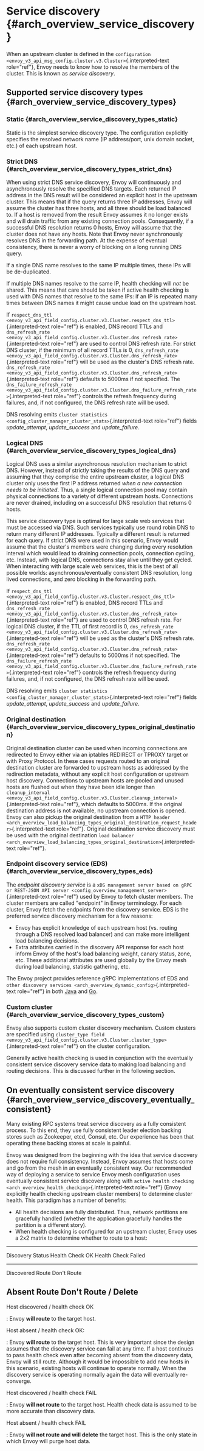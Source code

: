 Service discovery {#arch_overview_service_discovery}
=================

When an upstream cluster is defined in the
`configuration <envoy_v3_api_msg_config.cluster.v3.Cluster>`{.interpreted-text
role="ref"}, Envoy needs to know how to resolve the members of the
cluster. This is known as *service discovery*.

Supported service discovery types {#arch_overview_service_discovery_types}
---------------------------------

### Static {#arch_overview_service_discovery_types_static}

Static is the simplest service discovery type. The configuration
explicitly specifies the resolved network name (IP address/port, unix
domain socket, etc.) of each upstream host.

### Strict DNS {#arch_overview_service_discovery_types_strict_dns}

When using strict DNS service discovery, Envoy will continuously and
asynchronously resolve the specified DNS targets. Each returned IP
address in the DNS result will be considered an explicit host in the
upstream cluster. This means that if the query returns three IP
addresses, Envoy will assume the cluster has three hosts, and all three
should be load balanced to. If a host is removed from the result Envoy
assumes it no longer exists and will drain traffic from any existing
connection pools. Consequently, if a successful DNS resolution returns 0
hosts, Envoy will assume that the cluster does not have any hosts. Note
that Envoy never synchronously resolves DNS in the forwarding path. At
the expense of eventual consistency, there is never a worry of blocking
on a long running DNS query.

If a single DNS name resolves to the same IP multiple times, these IPs
will be de-duplicated.

If multiple DNS names resolve to the same IP, health checking will *not*
be shared. This means that care should be taken if active health
checking is used with DNS names that resolve to the same IPs: if an IP
is repeated many times between DNS names it might cause undue load on
the upstream host.

If
`respect_dns_ttl <envoy_v3_api_field_config.cluster.v3.Cluster.respect_dns_ttl>`{.interpreted-text
role="ref"} is enabled, DNS record TTLs and
`dns_refresh_rate <envoy_v3_api_field_config.cluster.v3.Cluster.dns_refresh_rate>`{.interpreted-text
role="ref"} are used to control DNS refresh rate. For strict DNS
cluster, if the minimum of all record TTLs is 0,
`dns_refresh_rate <envoy_v3_api_field_config.cluster.v3.Cluster.dns_refresh_rate>`{.interpreted-text
role="ref"} will be used as the cluster\'s DNS refresh rate.
`dns_refresh_rate <envoy_v3_api_field_config.cluster.v3.Cluster.dns_refresh_rate>`{.interpreted-text
role="ref"} defaults to 5000ms if not specified. The
`dns_failure_refresh_rate <envoy_v3_api_field_config.cluster.v3.Cluster.dns_failure_refresh_rate>`{.interpreted-text
role="ref"} controls the refresh frequency during failures, and, if not
configured, the DNS refresh rate will be used.

DNS resolving emits
`cluster statistics <config_cluster_manager_cluster_stats>`{.interpreted-text
role="ref"} fields *update_attempt*, *update_success* and
*update_failure*.

### Logical DNS {#arch_overview_service_discovery_types_logical_dns}

Logical DNS uses a similar asynchronous resolution mechanism to strict
DNS. However, instead of strictly taking the results of the DNS query
and assuming that they comprise the entire upstream cluster, a logical
DNS cluster only uses the first IP address returned *when a new
connection needs to be initiated*. Thus, a single logical connection
pool may contain physical connections to a variety of different upstream
hosts. Connections are never drained, including on a successful DNS
resolution that returns 0 hosts.

This service discovery type is optimal for large scale web services that
must be accessed via DNS. Such services typically use round robin DNS to
return many different IP addresses. Typically a different result is
returned for each query. If strict DNS were used in this scenario, Envoy
would assume that the cluster's members were changing during every
resolution interval which would lead to draining connection pools,
connection cycling, etc. Instead, with logical DNS, connections stay
alive until they get cycled. When interacting with large scale web
services, this is the best of all possible worlds:
asynchronous/eventually consistent DNS resolution, long lived
connections, and zero blocking in the forwarding path.

If
`respect_dns_ttl <envoy_v3_api_field_config.cluster.v3.Cluster.respect_dns_ttl>`{.interpreted-text
role="ref"} is enabled, DNS record TTLs and
`dns_refresh_rate <envoy_v3_api_field_config.cluster.v3.Cluster.dns_refresh_rate>`{.interpreted-text
role="ref"} are used to control DNS refresh rate. For logical DNS
cluster, if the TTL of first record is 0,
`dns_refresh_rate <envoy_v3_api_field_config.cluster.v3.Cluster.dns_refresh_rate>`{.interpreted-text
role="ref"} will be used as the cluster\'s DNS refresh rate.
`dns_refresh_rate <envoy_v3_api_field_config.cluster.v3.Cluster.dns_refresh_rate>`{.interpreted-text
role="ref"} defaults to 5000ms if not specified. The
`dns_failure_refresh_rate <envoy_v3_api_field_config.cluster.v3.Cluster.dns_failure_refresh_rate>`{.interpreted-text
role="ref"} controls the refresh frequency during failures, and, if not
configured, the DNS refresh rate will be used.

DNS resolving emits
`cluster statistics <config_cluster_manager_cluster_stats>`{.interpreted-text
role="ref"} fields *update_attempt*, *update_success* and
*update_failure*.

### Original destination {#arch_overview_service_discovery_types_original_destination}

Original destination cluster can be used when incoming connections are
redirected to Envoy either via an iptables REDIRECT or TPROXY target or
with Proxy Protocol. In these cases requests routed to an original
destination cluster are forwarded to upstream hosts as addressed by the
redirection metadata, without any explicit host configuration or
upstream host discovery. Connections to upstream hosts are pooled and
unused hosts are flushed out when they have been idle longer than
`cleanup_interval <envoy_v3_api_field_config.cluster.v3.Cluster.cleanup_interval>`{.interpreted-text
role="ref"}, which defaults to 5000ms. If the original destination
address is not available, no upstream connection is opened. Envoy can
also pickup the original destination from a `HTTP header
<arch_overview_load_balancing_types_original_destination_request_header>`{.interpreted-text
role="ref"}. Original destination service discovery must be used with
the original destination `load
balancer <arch_overview_load_balancing_types_original_destination>`{.interpreted-text
role="ref"}.

### Endpoint discovery service (EDS) {#arch_overview_service_discovery_types_eds}

The *endpoint discovery service* is a
`xDS management server based on gRPC or REST-JSON API server
<config_overview_management_server>`{.interpreted-text role="ref"} used
by Envoy to fetch cluster members. The cluster members are called
\"endpoint\" in Envoy terminology. For each cluster, Envoy fetch the
endpoints from the discovery service. EDS is the preferred service
discovery mechanism for a few reasons:

-   Envoy has explicit knowledge of each upstream host (vs. routing
    through a DNS resolved load balancer) and can make more intelligent
    load balancing decisions.
-   Extra attributes carried in the discovery API response for each host
    inform Envoy of the host's load balancing weight, canary status,
    zone, etc. These additional attributes are used globally by the
    Envoy mesh during load balancing, statistic gathering, etc.

The Envoy project provides reference gRPC implementations of EDS and
`other discovery services <arch_overview_dynamic_config>`{.interpreted-text
role="ref"} in both
[Java](https://github.com/envoyproxy/java-control-plane) and
[Go](https://github.com/envoyproxy/go-control-plane).

### Custom cluster {#arch_overview_service_discovery_types_custom}

Envoy also supports custom cluster discovery mechanism. Custom clusters
are specified using
`cluster_type field <envoy_v3_api_field_config.cluster.v3.Cluster.cluster_type>`{.interpreted-text
role="ref"} on the cluster configuration.

Generally active health checking is used in conjunction with the
eventually consistent service discovery service data to making load
balancing and routing decisions. This is discussed further in the
following section.

On eventually consistent service discovery {#arch_overview_service_discovery_eventually_consistent}
------------------------------------------

Many existing RPC systems treat service discovery as a fully consistent
process. To this end, they use fully consistent leader election backing
stores such as Zookeeper, etcd, Consul, etc. Our experience has been
that operating these backing stores at scale is painful.

Envoy was designed from the beginning with the idea that service
discovery does not require full consistency. Instead, Envoy assumes that
hosts come and go from the mesh in an eventually consistent way. Our
recommended way of deploying a service to service Envoy mesh
configuration uses eventually consistent service discovery along with
`active health checking <arch_overview_health_checking>`{.interpreted-text
role="ref"} (Envoy explicitly health checking upstream cluster members)
to determine cluster health. This paradigm has a number of benefits:

-   All health decisions are fully distributed. Thus, network partitions
    are gracefully handled (whether the application gracefully handles
    the partition is a different story).
-   When health checking is configured for an upstream cluster, Envoy
    uses a 2x2 matrix to determine whether to route to a host:

  -----------------------------------------------------------------------
  Discovery Status  Health Check OK   Health Check Failed
  ----------------- ----------------- -----------------------------------
  Discovered        Route             Don\'t Route

  Absent            Route             Don\'t Route / Delete
  -----------------------------------------------------------------------

Host discovered / health check OK

:   Envoy **will route** to the target host.

Host absent / health check OK:

:   Envoy **will route** to the target host. This is very important
    since the design assumes that the discovery service can fail at any
    time. If a host continues to pass health check even after becoming
    absent from the discovery data, Envoy will still route. Although it
    would be impossible to add new hosts in this scenario, existing
    hosts will continue to operate normally. When the discovery service
    is operating normally again the data will eventually re-converge.

Host discovered / health check FAIL

:   Envoy **will not route** to the target host. Health check data is
    assumed to be more accurate than discovery data.

Host absent / health check FAIL

:   Envoy **will not route and will delete** the target host. This is
    the only state in which Envoy will purge host data.
